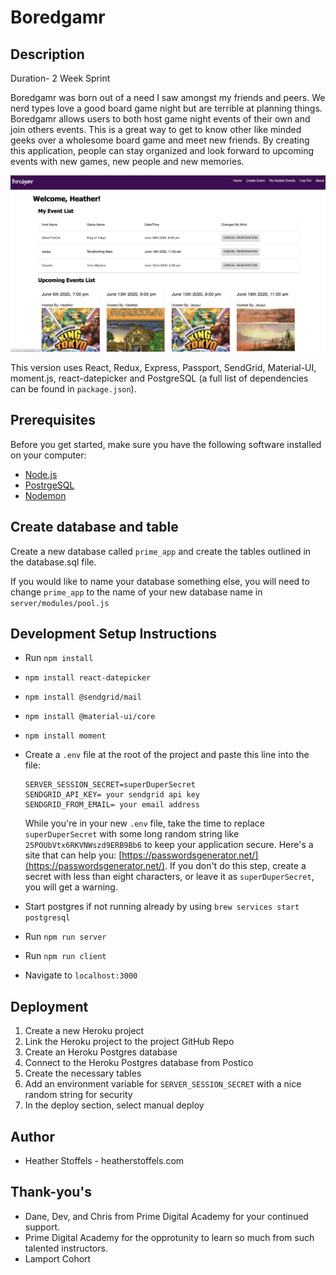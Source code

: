 # Boredgamr

## Description

Duration- 2 Week Sprint

Boredgamr was born out of a need I saw amongst my friends and peers. We nerd types love a good board game night but are terrible at planning things. Boredgamr allows users to both host game night events of their own and join others events. This is a great way to get to know other like minded geeks over a wholesome board game and meet new friends. By creating this application, people can stay organized and look forward to upcoming events with new games, new people and new memories. 



![](public/images/boredgamrhome.png)


This version uses React, Redux, Express, Passport, SendGrid, Material-UI, moment.js, react-datepicker and PostgreSQL (a full list of dependencies can be found in `package.json`).

## Prerequisites

Before you get started, make sure you have the following software installed on your computer:

- [Node.js](https://nodejs.org/en/)
- [PostrgeSQL](https://www.postgresql.org/)
- [Nodemon](https://nodemon.io/)

## Create database and table

Create a new database called `prime_app` and create the tables outlined in the database.sql file.

If you would like to name your database something else, you will need to change `prime_app` to the name of your new database name in `server/modules/pool.js`

## Development Setup Instructions

* Run `npm install`
* `npm install react-datepicker`
* `npm install @sendgrid/mail`
* `npm install @material-ui/core` 
* `npm install moment`

* Create a `.env` file at the root of the project and paste this line into the file:
    ```
    SERVER_SESSION_SECRET=superDuperSecret
    SENDGRID_API_KEY= your sendgrid api key
    SENDGRID_FROM_EMAIL= your email address
    ```
    While you're in your new `.env` file, take the time to replace `superDuperSecret` with some long random string like `25POUbVtx6RKVNWszd9ERB9Bb6` to keep your application secure. Here's a site that can help you: [https://passwordsgenerator.net/](https://passwordsgenerator.net/). If you don't do this step, create a secret with less than eight characters, or leave it as `superDuperSecret`, you will get a warning.

* Start postgres if not running already by using `brew services start postgresql`
* Run `npm run server`
* Run `npm run client`
* Navigate to `localhost:3000`

## Deployment

1. Create a new Heroku project
1. Link the Heroku project to the project GitHub Repo
1. Create an Heroku Postgres database
1. Connect to the Heroku Postgres database from Postico
1. Create the necessary tables
1. Add an environment variable for `SERVER_SESSION_SECRET` with a nice random string for security
1. In the deploy section, select manual deploy

## Author

* Heather Stoffels - heatherstoffels.com

## Thank-you's

* Dane, Dev, and Chris from Prime Digital Academy for your continued support.
* Prime Digital Academy for the opprotunity to learn so much from such talented instructors. 
* Lamport Cohort
